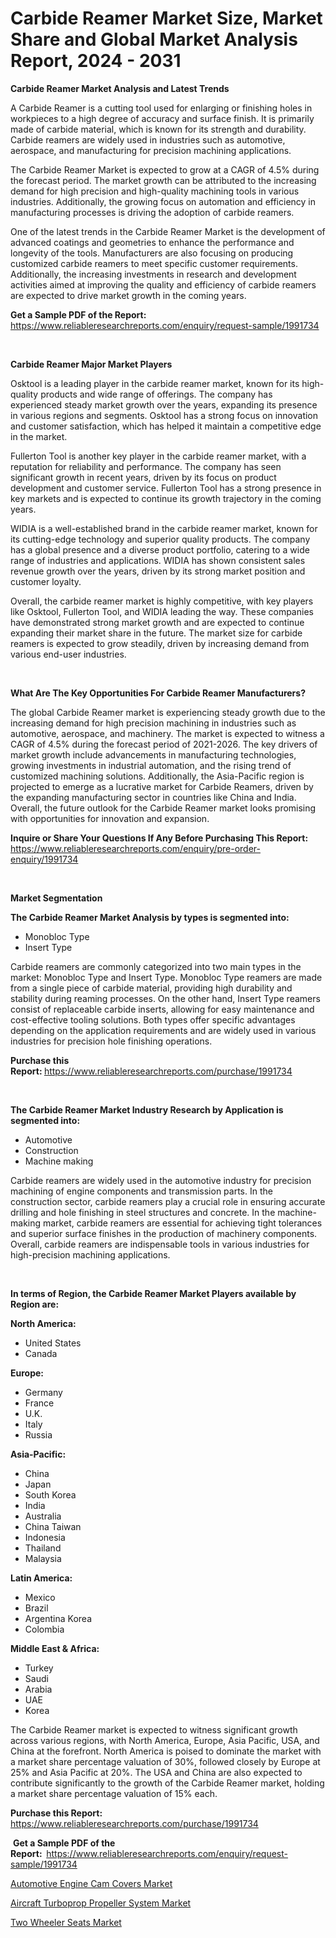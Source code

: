 <p><h1>Carbide Reamer Market Size, Market Share and Global Market Analysis Report, 2024 - 2031</h1></p><p><strong>Carbide Reamer Market Analysis and Latest Trends</strong></p>
<p><p>A Carbide Reamer is a cutting tool used for enlarging or finishing holes in workpieces to a high degree of accuracy and surface finish. It is primarily made of carbide material, which is known for its strength and durability. Carbide reamers are widely used in industries such as automotive, aerospace, and manufacturing for precision machining applications.</p><p>The Carbide Reamer Market is expected to grow at a CAGR of 4.5% during the forecast period. The market growth can be attributed to the increasing demand for high precision and high-quality machining tools in various industries. Additionally, the growing focus on automation and efficiency in manufacturing processes is driving the adoption of carbide reamers.</p><p>One of the latest trends in the Carbide Reamer Market is the development of advanced coatings and geometries to enhance the performance and longevity of the tools. Manufacturers are also focusing on producing customized carbide reamers to meet specific customer requirements. Additionally, the increasing investments in research and development activities aimed at improving the quality and efficiency of carbide reamers are expected to drive market growth in the coming years.</p></p>
<p><strong>Get a Sample PDF of the Report:&nbsp;</strong> <a href="https://www.reliableresearchreports.com/enquiry/request-sample/1991734">https://www.reliableresearchreports.com/enquiry/request-sample/1991734</a></p>
<p>&nbsp;</p>
<p><strong>Carbide Reamer Major Market Players</strong></p>
<p><p>Osktool is a leading player in the carbide reamer market, known for its high-quality products and wide range of offerings. The company has experienced steady market growth over the years, expanding its presence in various regions and segments. Osktool has a strong focus on innovation and customer satisfaction, which has helped it maintain a competitive edge in the market.</p><p>Fullerton Tool is another key player in the carbide reamer market, with a reputation for reliability and performance. The company has seen significant growth in recent years, driven by its focus on product development and customer service. Fullerton Tool has a strong presence in key markets and is expected to continue its growth trajectory in the coming years.</p><p>WIDIA is a well-established brand in the carbide reamer market, known for its cutting-edge technology and superior quality products. The company has a global presence and a diverse product portfolio, catering to a wide range of industries and applications. WIDIA has shown consistent sales revenue growth over the years, driven by its strong market position and customer loyalty.</p><p>Overall, the carbide reamer market is highly competitive, with key players like Osktool, Fullerton Tool, and WIDIA leading the way. These companies have demonstrated strong market growth and are expected to continue expanding their market share in the future. The market size for carbide reamers is expected to grow steadily, driven by increasing demand from various end-user industries.</p></p>
<p>&nbsp;</p>
<p><strong>What Are The Key Opportunities For Carbide Reamer Manufacturers?</strong></p>
<p><p>The global Carbide Reamer market is experiencing steady growth due to the increasing demand for high precision machining in industries such as automotive, aerospace, and machinery. The market is expected to witness a CAGR of 4.5% during the forecast period of 2021-2026. The key drivers of market growth include advancements in manufacturing technologies, growing investments in industrial automation, and the rising trend of customized machining solutions. Additionally, the Asia-Pacific region is projected to emerge as a lucrative market for Carbide Reamers, driven by the expanding manufacturing sector in countries like China and India. Overall, the future outlook for the Carbide Reamer market looks promising with opportunities for innovation and expansion.</p></p>
<p><strong>Inquire or Share Your Questions If Any Before Purchasing This Report:</strong> <a href="https://www.reliableresearchreports.com/enquiry/pre-order-enquiry/1991734">https://www.reliableresearchreports.com/enquiry/pre-order-enquiry/1991734</a></p>
<p>&nbsp;</p>
<p><strong>Market Segmentation</strong></p>
<p><strong>The Carbide Reamer Market Analysis by types is segmented into:</strong></p>
<p><ul><li>Monobloc Type</li><li>Insert Type</li></ul></p>
<p><p>Carbide reamers are commonly categorized into two main types in the market: Monobloc Type and Insert Type. Monobloc Type reamers are made from a single piece of carbide material, providing high durability and stability during reaming processes. On the other hand, Insert Type reamers consist of replaceable carbide inserts, allowing for easy maintenance and cost-effective tooling solutions. Both types offer specific advantages depending on the application requirements and are widely used in various industries for precision hole finishing operations.</p></p>
<p><strong>Purchase this Report:&nbsp;</strong><a href="https://www.reliableresearchreports.com/purchase/1991734">https://www.reliableresearchreports.com/purchase/1991734</a></p>
<p>&nbsp;</p>
<p><strong>The Carbide Reamer Market Industry Research by Application is segmented into:</strong></p>
<p><ul><li>Automotive</li><li>Construction</li><li>Machine making</li></ul></p>
<p><p>Carbide reamers are widely used in the automotive industry for precision machining of engine components and transmission parts. In the construction sector, carbide reamers play a crucial role in ensuring accurate drilling and hole finishing in steel structures and concrete. In the machine-making market, carbide reamers are essential for achieving tight tolerances and superior surface finishes in the production of machinery components. Overall, carbide reamers are indispensable tools in various industries for high-precision machining applications.</p></p>
<p>&nbsp;</p>
<p><strong>In terms of Region, the Carbide Reamer Market Players available by Region are:</strong></p>
<p>
    <p> <strong> North America: </strong>
        <ul>
            <li>United States</li>
            <li>Canada</li>
        </ul>
        </p> 
    <p> <strong> Europe: </strong>
        <ul>
            <li>Germany</li>
            <li>France</li>
            <li>U.K.</li>
            <li>Italy</li>
            <li>Russia</li>
        </ul>
        </p> 
    <p> <strong> Asia-Pacific: </strong>
        <ul>
            <li>China</li>
            <li>Japan</li>
            <li>South Korea</li>
            <li>India</li>
            <li>Australia</li>
            <li>China Taiwan</li>
            <li>Indonesia</li>
            <li>Thailand</li>
            <li>Malaysia</li>
        </ul>
        </p> 
    <p> <strong> Latin America: </strong>
        <ul>
            <li>Mexico</li>
            <li>Brazil</li>
            <li>Argentina Korea</li>
            <li>Colombia</li>
        </ul>
        </p> 
    <p> <strong> Middle East & Africa: </strong>
        <ul>
            <li>Turkey</li>
            <li>Saudi</li>
            <li>Arabia</li>
            <li>UAE</li>
            <li>Korea</li>
        </ul>
    </p>
    </p>
<p><p>The Carbide Reamer market is expected to witness significant growth across various regions, with North America, Europe, Asia Pacific, USA, and China at the forefront. North America is poised to dominate the market with a market share percentage valuation of 30%, followed closely by Europe at 25% and Asia Pacific at 20%. The USA and China are also expected to contribute significantly to the growth of the Carbide Reamer market, holding a market share percentage valuation of 15% each.</p></p>
<p><strong>Purchase this Report: </strong><a href="https://www.reliableresearchreports.com/purchase/1991734">https://www.reliableresearchreports.com/purchase/1991734</a></p>
<p>&nbsp;<strong>Get a Sample PDF of the Report:&nbsp;&nbsp;</strong><a href="https://www.reliableresearchreports.com/enquiry/request-sample/1991734">https://www.reliableresearchreports.com/enquiry/request-sample/1991734</a></p>
<p><strong></strong></p>
<p><p><a href="https://view.publitas.com/reportprime-1/automotive-engine-cam-covers-market-research-report-the-key-to-successful-business-strategy-forecasted-for-period-from-2023-2030/">Automotive Engine Cam Covers Market</a></p><p><a href="https://view.publitas.com/reportprime-1/aircraft-turboprop-propeller-system-market-size-growth-outlook-from-2023-to-2030-projecting-at-markets-trends-analysis-by-application-regional-outlook-and-revenue/">Aircraft Turboprop Propeller System Market</a></p><p><a href="https://view.publitas.com/reportprime-1/two-wheeler-seats-market-analysis-and-market-size-global-industry-overview-market-segmentation-and-forecast-2023-to-2030/">Two Wheeler Seats Market</a></p></p>